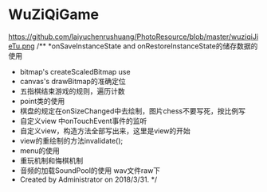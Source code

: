 # WuZiQiGame
https://github.com/laiyuchenrushuang/PhotoResource/blob/master/wuziqiJieTu.png
/**
 *onSaveInstanceState and onRestoreInstanceState的储存数据的使用
 * bitmap's createScaledBitmap use
 * canvas's drawBitmap的准确定位
 * 五指棋结束游戏的规则，遍历计数
 * point类的使用
 * 棋盘的规定在onSizeChanged中去绘制，图片chess不要写死，按比例写
 * 自定义view 中onTouchEvent事件的监听
 * 自定义view，构造方法全部写出来，这里是view的开始
 * view的重绘制的方法invalidate();
 * menu的使用
 * 重玩机制和悔棋机制
 * 音频的加载SoundPool的使用 wav文件raw下
 * Created by Administrator on 2018/3/31.
 */
